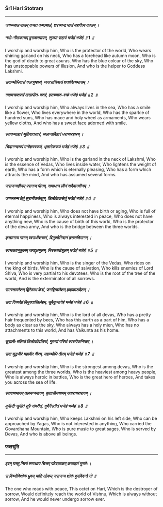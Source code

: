### Śrī Hari Stotraṃ

---

##### जगज्जाल पालम् कचत कण्ठमालं, शरच्चन्द्र भालं महादैत्य कालम् ।
##### नभो-नीलकायम् दुरावारमायम्, सुपद्मा सहायं भजेहं भजेहं ॥ 1 ॥

I worship and worship him,
Who is the protector of the world,
Who wears shining garland on his neck,
Who has a forehead like autumn moon,
Who is the god of death to great asuras,
Who has the blue colour of the sky,
Who has unstoppable powers of illusion,
And who is the helper to Goddess Lakshmi.

##### सदाम्भोधिवासं गलत्पुष्हासं, जगत्सन्निवासं शतादित्यभासम् ।
##### गदाचक्रशस्त्रं लसत्पीत-वस्त्रं, हसच्चारु-वक्रं भजेहं भजेहं ॥ 2 ॥

I worship and worship him,
Who always lives in the sea,
Who has a smile like a flower,
Who lives everywhere in the world,
Who has the sparkle of hundred suns,
Who has mace and holy wheel as armaments,
Who wears yellow cloths,
And who has a sweet face adorned with smile.

##### रमाकण्ठहारं श्रुतिवातसारं, जलान्तविेहारं धराभारहारम् ।
##### चिदानन्दरूपं मनोज्ञस्वरूपं, धृतानेकरूपं भजेहं भजेहं ॥ 3 ॥

I worship and worship him,
Who is the garland in the neck of Lakshmi,
Who is the essence of Vedas, Who lives inside water,
Who lightens the weight of earth,
Who has a form which is eternally pleasing,
Who has a form which attracts the mind,
And who has assumed several forms.

##### जराजन्महीनम् परानन्द पीनम्, समाधान लीनं सदैवानवीनम् ।
##### जगज्जन्म हेतुं सुरानीककेतुम्, त्रिलोकैकसेतुं भजेहं भजेहं ॥ 4 ॥

I worship and worship him,
Who does not have birth or aging,
Who is full of eternal happiness,
Who is always interested in peace,
Who does not have anything new,
Who is the cause of birth of this world,
Who is the protector of the deva army,
And who is the bridge between the three worlds.

##### कृताम्नाय गानम् खगाधीशयानं, विमुक्तेनिदानं हरारातिमानम् ।
##### स्वभक्तानुकूलम् जगद्दृक्षमूलम्, निरस्तार्तशूलम् भजेहं भजेहं ॥ 5 ॥

I worship and worship him,
Who is the singer of the Vedas,
Who rides on the king of birds,
Who is the cause of salvation,
Who kills enemies of Lord Shiva,
Who is very partial to his devotees,
Who is the root of the tree of the world,
And is the exterminator of all sorrows.

##### समस्तामरेशम् द्विरेफाभ केशं, जगद्विम्बलेशम् ह्रदाकाशदेशम् ।
##### सदा दिव्यदेहं विमुक्ताखिलेहम्, सुवैकुण्ठगेहं भजेहं भजेहं ॥ 6 ॥

I worship and worship him,
Who is the lord of all devas,
Who has a pretty hair frequented by bees,
Who has this earth as a part of him,
Who has a body as clear as the sky,
Who always has a holy mien,
Who has no attachments to this world,
And has Vaikunta as his home.

##### सुराली-बलिष्ठं त्रिलोकीवलिष्ठं, गुरुणां गरिष्ठं स्वरुपैकनिष्ठम् ।
##### सदा युद्धधीरं महावीर वीरम्, महाम्भोधि तीरम् भजेहं भजेहं ॥ 7 ॥

I worship and worship him,
Who is the strongest among devas,
Who is the greatest among the three worlds,
Who is the heaviest among heavy people,
Who is always heroic in battles,
Who is the great hero of heroes,
And takes you across the sea of life.

##### रमावामभागम् तलनग्ननागम्, कृताधीनयागम् गतारागरारागम् ।
##### मुनीन्द्रैः सुगीतं सुरैः संपरीतं, गुणैगैरतीतं भजेहं भजेहं ॥ 8 ॥

I worship and worship him,
Who keeps Lakshmi on his left side,
Who can be approached by Yagas,
Who is not interested in anything,
Who carried the Govardhana Mountain,
Who is pure music to great sages,
Who is served by Devas,
And who is above all beings.

### फलश्रुति

---

##### इदम् यस्तु नित्यं समाधाय चित्तम् पठेदष्टकम् कष्टहारं मुरारेः ।
##### स विष्णोविशोकं ध्रुवम् याति लोकम् जराजन्म शोकं पुनविदन्ते नो ॥

The one who reads with peace,
This octet on Hari,
Which is the destroyer of sorrow,
Would definitely reach the world of Vishnu,
Which is always without sorrow,
And he would never undergo sorrow ever.